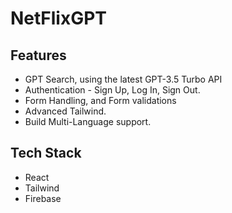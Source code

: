 # NetFlixGPT

## Features
- GPT Search, using the latest GPT-3.5 Turbo API
- Authentication - Sign Up, Log In, Sign Out.
- Form Handling, and Form validations
- Advanced Tailwind.
- Build Multi-Language support.

## Tech Stack
- React
- Tailwind
- Firebase